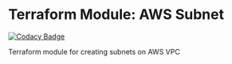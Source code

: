
# Terraform Module: AWS Subnet 

[![Codacy Badge](https://api.codacy.com/project/badge/Grade/6d7c12b84d9c457fb9aa62807274a412)](https://app.codacy.com/app/oleggorj/tf-modules-aws-subnet?utm_source=github.com&utm_medium=referral&utm_content=OlegGorj/tf-modules-aws-subnet&utm_campaign=badger)

Terraform module for creating subnets on AWS VPC
